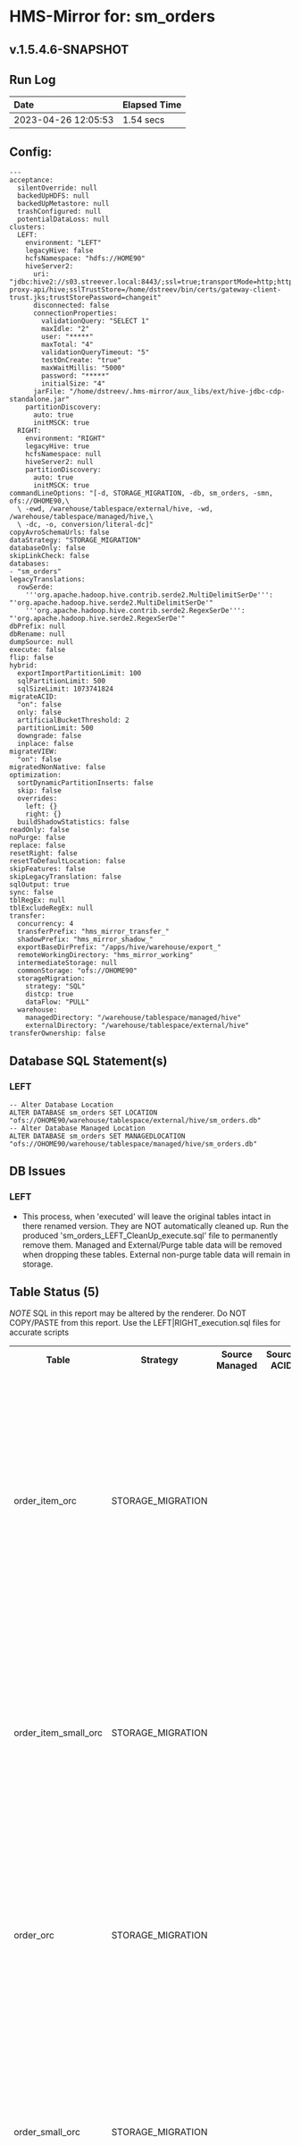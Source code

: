 # HMS-Mirror for: sm_orders

v.1.5.4.6-SNAPSHOT
---
## Run Log

| Date | Elapsed Time |
|:---|:---|
| 2023-04-26 12:05:53 | 1.54 secs |

## Config:
```
---
acceptance:
  silentOverride: null
  backedUpHDFS: null
  backedUpMetastore: null
  trashConfigured: null
  potentialDataLoss: null
clusters:
  LEFT:
    environment: "LEFT"
    legacyHive: false
    hcfsNamespace: "hdfs://HOME90"
    hiveServer2:
      uri: "jdbc:hive2://s03.streever.local:8443/;ssl=true;transportMode=http;httpPath=gateway/cdp-proxy-api/hive;sslTrustStore=/home/dstreev/bin/certs/gateway-client-trust.jks;trustStorePassword=changeit"
      disconnected: false
      connectionProperties:
        validationQuery: "SELECT 1"
        maxIdle: "2"
        user: "*****"
        maxTotal: "4"
        validationQueryTimeout: "5"
        testOnCreate: "true"
        maxWaitMillis: "5000"
        password: "*****"
        initialSize: "4"
      jarFile: "/home/dstreev/.hms-mirror/aux_libs/ext/hive-jdbc-cdp-standalone.jar"
    partitionDiscovery:
      auto: true
      initMSCK: true
  RIGHT:
    environment: "RIGHT"
    legacyHive: true
    hcfsNamespace: null
    hiveServer2: null
    partitionDiscovery:
      auto: true
      initMSCK: true
commandLineOptions: "[-d, STORAGE_MIGRATION, -db, sm_orders, -smn, ofs://OHOME90,\
  \ -ewd, /warehouse/tablespace/external/hive, -wd, /warehouse/tablespace/managed/hive,\
  \ -dc, -o, conversion/literal-dc]"
copyAvroSchemaUrls: false
dataStrategy: "STORAGE_MIGRATION"
databaseOnly: false
skipLinkCheck: false
databases:
- "sm_orders"
legacyTranslations:
  rowSerde:
    '''org.apache.hadoop.hive.contrib.serde2.MultiDelimitSerDe''': "'org.apache.hadoop.hive.serde2.MultiDelimitSerDe'"
    '''org.apache.hadoop.hive.contrib.serde2.RegexSerDe''': "'org.apache.hadoop.hive.serde2.RegexSerDe'"
dbPrefix: null
dbRename: null
dumpSource: null
execute: false
flip: false
hybrid:
  exportImportPartitionLimit: 100
  sqlPartitionLimit: 500
  sqlSizeLimit: 1073741824
migrateACID:
  "on": false
  only: false
  artificialBucketThreshold: 2
  partitionLimit: 500
  downgrade: false
  inplace: false
migrateVIEW:
  "on": false
migratedNonNative: false
optimization:
  sortDynamicPartitionInserts: false
  skip: false
  overrides:
    left: {}
    right: {}
  buildShadowStatistics: false
readOnly: false
noPurge: false
replace: false
resetRight: false
resetToDefaultLocation: false
skipFeatures: false
skipLegacyTranslation: false
sqlOutput: true
sync: false
tblRegEx: null
tblExcludeRegEx: null
transfer:
  concurrency: 4
  transferPrefix: "hms_mirror_transfer_"
  shadowPrefix: "hms_mirror_shadow_"
  exportBaseDirPrefix: "/apps/hive/warehouse/export_"
  remoteWorkingDirectory: "hms_mirror_working"
  intermediateStorage: null
  commonStorage: "ofs://OHOME90"
  storageMigration:
    strategy: "SQL"
    distcp: true
    dataFlow: "PULL"
  warehouse:
    managedDirectory: "/warehouse/tablespace/managed/hive"
    externalDirectory: "/warehouse/tablespace/external/hive"
transferOwnership: false

```

## Database SQL Statement(s)

### LEFT

```
-- Alter Database Location
ALTER DATABASE sm_orders SET LOCATION "ofs://OHOME90/warehouse/tablespace/external/hive/sm_orders.db"
-- Alter Database Managed Location
ALTER DATABASE sm_orders SET MANAGEDLOCATION "ofs://OHOME90/warehouse/tablespace/managed/hive/sm_orders.db"
```

## DB Issues

### LEFT

* This process, when 'executed' will leave the original tables intact in there renamed version.  They are NOT automatically cleaned up.  Run the produced 'sm_orders_LEFT_CleanUp_execute.sql' file to permanently remove them.  Managed and External/Purge table data will be removed when dropping these tables.  External non-purge table data will remain in storage.

## Table Status (5)

*NOTE* SQL in this report may be altered by the renderer.  Do NOT COPY/PASTE from this report.  Use the LEFT|RIGHT_execution.sql files for accurate scripts

<table>
<tr>
<th style="test-align:left">Table</th>
<th style="test-align:left">Strategy</th>
<th style="test-align:left">Source<br/>Managed</th>
<th style="test-align:left">Source<br/>ACID</th>
<th style="test-align:left">Phase<br/>State</th>
<th style="test-align:right">Duration</th>
<th style="test-align:right">Partition<br/>Count</th>
<th style="test-align:left">Steps</th>
<th style="test-align:left">Added<br/>Properties</th>
<th style="test-align:left">Issues</th>
<th style="test-align:left">SQL</th>
</tr>
<tr>
<td>order_item_orc</td>
<td>STORAGE_MIGRATION</td>
<td></td>
<td>
</td>
<td>SUCCESS</td>
<td>.03</td>
<td> </td>
<td>
<table>
<tr>
<td>.00</td><td>init</td><td></td></tr>
<tr>
<td>.52</td><td>LEFT</td><td>Fetched Schema</td></tr>
<tr>
<td>.69</td><td>TRANSFER</td><td>STORAGE_MIGRATION</td></tr>
</table>
</td>
<td>
<table><tr>
<th colspan="2">RIGHT</th>
</tr>
<tr>
<td>hmsMirror_Metadata_Stage1</td>
<td>2023-04-26 12:05:53</td>
</tr>
</table></td>
<td>
<table></table></td>
<td>
<table><tr>
<th colspan="2">LEFT</th>
</tr>
<tr>
<td>Selecting DB</td>
<td>USE sm_orders</td>
</tr>
<tr>
<td>Remove table property</td>
<td>ALTER TABLE order_item_orc UNSET TBLPROPERTIES ("TRANSLATED_TO_EXTERNAL")</td>
</tr>
<tr>
<td>Rename table</td>
<td> ALTER TABLE order_item_orc RENAME TO order_item_orc_b1af29dcb3d84091a597161c999046c6</td>
</tr>
<tr>
<td>Creating Table</td>
<td>CREATE EXTERNAL TABLE `order_item_orc`(
`order_id` string,
`order_item_id` string,
`product_id` string,
`quantity` bigint,
`cost` double)
ROW FORMAT SERDE
'org.apache.hadoop.hive.ql.io.orc.OrcSerde'
STORED AS INPUTFORMAT
'org.apache.hadoop.hive.ql.io.orc.OrcInputFormat'
OUTPUTFORMAT
'org.apache.hadoop.hive.ql.io.orc.OrcOutputFormat'
LOCATION
'ofs://OHOME90/warehouse/tablespace/external/hive/sm_orders.db/order_item_orc'
TBLPROPERTIES (
'hmsMirror_Metadata_Stage1'='2023-04-26 12:05:53',
'TRANSLATED_TO_EXTERNAL'='TRUE',
'bucketing_version'='2',
'external.table.purge'='false'
)</td>
</tr>
<tr>
<td>Drop table</td>
<td>DROP TABLE IF EXISTS order_item_orc_b1af29dcb3d84091a597161c999046c6</td>
</tr>
</table></td>
</tr>
<tr>
<td>order_item_small_orc</td>
<td>STORAGE_MIGRATION</td>
<td></td>
<td>
</td>
<td>SUCCESS</td>
<td>.02</td>
<td> </td>
<td>
<table>
<tr>
<td>.00</td><td>init</td><td></td></tr>
<tr>
<td>1.17</td><td>LEFT</td><td>Fetched Schema</td></tr>
<tr>
<td>.04</td><td>TRANSFER</td><td>STORAGE_MIGRATION</td></tr>
</table>
</td>
<td>
<table><tr>
<th colspan="2">RIGHT</th>
</tr>
<tr>
<td>hmsMirror_Metadata_Stage1</td>
<td>2023-04-26 12:05:53</td>
</tr>
</table></td>
<td>
<table></table></td>
<td>
<table><tr>
<th colspan="2">LEFT</th>
</tr>
<tr>
<td>Selecting DB</td>
<td>USE sm_orders</td>
</tr>
<tr>
<td>Rename table</td>
<td> ALTER TABLE order_item_small_orc RENAME TO order_item_small_orc_ac3a68adf0304b2e8614ecedd119c20c</td>
</tr>
<tr>
<td>Creating Table</td>
<td>CREATE EXTERNAL TABLE `order_item_small_orc`(
`order_id` string,
`order_item_id` string,
`product_id` string,
`quantity` bigint,
`cost` double)
ROW FORMAT SERDE
'org.apache.hadoop.hive.ql.io.orc.OrcSerde'
STORED AS INPUTFORMAT
'org.apache.hadoop.hive.ql.io.orc.OrcInputFormat'
OUTPUTFORMAT
'org.apache.hadoop.hive.ql.io.orc.OrcOutputFormat'
LOCATION
'ofs://OHOME90/warehouse/tablespace/external/hive/sm_orders.db/order_item_small_orc'
TBLPROPERTIES (
'hmsMirror_Metadata_Stage1'='2023-04-26 12:05:53',
'bucketing_version'='2')</td>
</tr>
<tr>
<td>Drop table</td>
<td>DROP TABLE IF EXISTS order_item_small_orc_ac3a68adf0304b2e8614ecedd119c20c</td>
</tr>
</table></td>
</tr>
<tr>
<td>order_orc</td>
<td>STORAGE_MIGRATION</td>
<td></td>
<td>
</td>
<td>SUCCESS</td>
<td>.03</td>
<td> </td>
<td>
<table>
<tr>
<td>.00</td><td>init</td><td></td></tr>
<tr>
<td>.83</td><td>LEFT</td><td>Fetched Schema</td></tr>
<tr>
<td>.39</td><td>TRANSFER</td><td>STORAGE_MIGRATION</td></tr>
</table>
</td>
<td>
<table><tr>
<th colspan="2">RIGHT</th>
</tr>
<tr>
<td>hmsMirror_Metadata_Stage1</td>
<td>2023-04-26 12:05:53</td>
</tr>
</table></td>
<td>
<table></table></td>
<td>
<table><tr>
<th colspan="2">LEFT</th>
</tr>
<tr>
<td>Selecting DB</td>
<td>USE sm_orders</td>
</tr>
<tr>
<td>Rename table</td>
<td> ALTER TABLE order_orc RENAME TO order_orc_2d560d516fa84983a96970e252f6a4b0</td>
</tr>
<tr>
<td>Creating Table</td>
<td>CREATE EXTERNAL TABLE `order_orc`(
`id` string,
`user_id` string,
`order_date` date,
`status` string)
ROW FORMAT SERDE
'org.apache.hadoop.hive.ql.io.orc.OrcSerde'
STORED AS INPUTFORMAT
'org.apache.hadoop.hive.ql.io.orc.OrcInputFormat'
OUTPUTFORMAT
'org.apache.hadoop.hive.ql.io.orc.OrcOutputFormat'
LOCATION
'ofs://OHOME90/warehouse/tablespace/external/hive/sm_orders.db/order_orc'
TBLPROPERTIES (
'hmsMirror_Metadata_Stage1'='2023-04-26 12:05:53',
'bucketing_version'='2')</td>
</tr>
<tr>
<td>Drop table</td>
<td>DROP TABLE IF EXISTS order_orc_2d560d516fa84983a96970e252f6a4b0</td>
</tr>
</table></td>
</tr>
<tr>
<td>order_small_orc</td>
<td>STORAGE_MIGRATION</td>
<td></td>
<td>
</td>
<td>SUCCESS</td>
<td>.03</td>
<td> </td>
<td>
<table>
<tr>
<td>.00</td><td>init</td><td></td></tr>
<tr>
<td>1.20</td><td>LEFT</td><td>Fetched Schema</td></tr>
<tr>
<td>.02</td><td>TRANSFER</td><td>STORAGE_MIGRATION</td></tr>
</table>
</td>
<td>
<table><tr>
<th colspan="2">RIGHT</th>
</tr>
<tr>
<td>hmsMirror_Metadata_Stage1</td>
<td>2023-04-26 12:05:53</td>
</tr>
</table></td>
<td>
<table></table></td>
<td>
<table><tr>
<th colspan="2">LEFT</th>
</tr>
<tr>
<td>Selecting DB</td>
<td>USE sm_orders</td>
</tr>
<tr>
<td>Rename table</td>
<td> ALTER TABLE order_small_orc RENAME TO order_small_orc_14fa588056ea488c9804b760550a747e</td>
</tr>
<tr>
<td>Creating Table</td>
<td>CREATE EXTERNAL TABLE `order_small_orc`(
`id` string,
`user_id` string,
`order_date` date,
`status` string)
ROW FORMAT SERDE
'org.apache.hadoop.hive.ql.io.orc.OrcSerde'
STORED AS INPUTFORMAT
'org.apache.hadoop.hive.ql.io.orc.OrcInputFormat'
OUTPUTFORMAT
'org.apache.hadoop.hive.ql.io.orc.OrcOutputFormat'
LOCATION
'ofs://OHOME90/warehouse/tablespace/external/hive/sm_orders.db/order_small_orc'
TBLPROPERTIES (
'hmsMirror_Metadata_Stage1'='2023-04-26 12:05:53',
'bucketing_version'='2')</td>
</tr>
<tr>
<td>Drop table</td>
<td>DROP TABLE IF EXISTS order_small_orc_14fa588056ea488c9804b760550a747e</td>
</tr>
</table></td>
</tr>
<tr>
<td>order_src</td>
<td>STORAGE_MIGRATION</td>
<td></td>
<td>
</td>
<td>SUCCESS</td>
<td>.00</td>
<td> </td>
<td>
<table>
<tr>
<td>.00</td><td>init</td><td></td></tr>
<tr>
<td>1.17</td><td>LEFT</td><td>Fetched Schema</td></tr>
<tr>
<td>.07</td><td>TRANSFER</td><td>STORAGE_MIGRATION</td></tr>
</table>
</td>
<td>
<table><tr>
<th colspan="2">RIGHT</th>
</tr>
<tr>
<td>hmsMirror_Metadata_Stage1</td>
<td>2023-04-26 12:05:53</td>
</tr>
</table></td>
<td>
<table><tr>
<th>RIGHT</th>
</tr>
<tr>
<td>Feature (STRUCT_ESCAPE) was found applicable and adjustments applied. Reserved/Key words in a tables field definition need to be escaped.  If they are NOT, this process will escape them and post a warning about the change.</td>
</tr>
</table></td>
<td>
<table><tr>
<th colspan="2">LEFT</th>
</tr>
<tr>
<td>Selecting DB</td>
<td>USE sm_orders</td>
</tr>
<tr>
<td>Rename table</td>
<td> ALTER TABLE order_src RENAME TO order_src_d5a6b71c3287401e80b88abbf3ee44f3</td>
</tr>
<tr>
<td>Creating Table</td>
<td>CREATE EXTERNAL TABLE `order_src`(
`id` string COMMENT 'from deserializer',
`user_id` string COMMENT 'from deserializer',
`order_date` date COMMENT 'from deserializer',
`status` string COMMENT 'from deserializer',
`order_items` array<struct<`order_item_id`:string, `product_id`:string, `quantity`:bigint, `cost`:double>> COMMENT 'from deserializer')
ROW FORMAT SERDE
'org.apache.hadoop.hive.serde2.JsonSerDe'
STORED AS INPUTFORMAT
'org.apache.hadoop.mapred.TextInputFormat'
OUTPUTFORMAT
'org.apache.hadoop.hive.ql.io.HiveIgnoreKeyTextOutputFormat'
LOCATION
'ofs://OHOME90/user/dstreev/datasets/orders_small'
TBLPROPERTIES (
'hmsMirror_Metadata_Stage1'='2023-04-26 12:05:53',
'bucketing_version'='2')</td>
</tr>
<tr>
<td>Drop table</td>
<td>DROP TABLE IF EXISTS order_src_d5a6b71c3287401e80b88abbf3ee44f3</td>
</tr>
</table></td>
</tr>
</table>

## Skipped Tables/Views

| Table / View | Reason |
|:---|:---|
| mngd_order_item_orc | ACID table and ACID processing not selected (-ma|-mao). |
| mngd_order_item_small_orc | ACID table and ACID processing not selected (-ma|-mao). |
| mngd_order_orc | ACID table and ACID processing not selected (-ma|-mao). |
| mngd_order_small_orc | ACID table and ACID processing not selected (-ma|-mao). |
